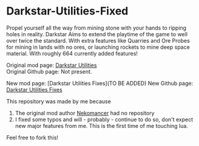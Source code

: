 # Darkstar-Utilities-Fixed

Propel yourself all the way from mining stone with your hands to ripping holes in reality. Darkstar Aims to extend the playtime of the game to well over twice the standard. With extra features like
Quarries and Ore Probes for mining in lands with no ores, or launching rockets to mine deep space material. With roughly 664 currently added features!

Original mod page: [Darkstar Utilities](https://mods.factorio.com/mod/Darkstar_utilities) \
Original Github page: Not present.

New mod page: [Darkstar Utilities Fixes](TO BE ADDED)
New Github page: [Darkstar Utilities Fixes](https://github.com/H4ckerxx44/Darkstar-Utilities-Fixed)

This repository was made by me because

1. The original mod author [Nekomancer](https://mods.factorio.com/user/Nekomancer) had no repository
2. I fixed some typos and will - probably - continue to do so, don't expect new major features from me. This is the first time of me touching lua.

Feel free to fork this!
